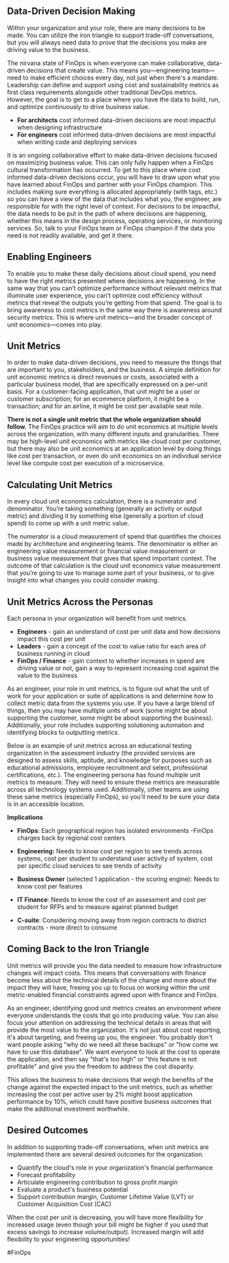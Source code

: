 ## Data-Driven Decision Making

Within your organization and your role, there are many decisions to be made. You can utilize the iron triangle to support trade-off conversations, but you will always need data to prove that the decisions you make are driving value to the business.

The nirvana state of FinOps is when everyone can make collaborative, data-driven decisions that create value. This means you—engineering teams—need to make efficient choices every day, not just when there's a mandate. Leadership can define and support using cost and sustainability metrics as first class requirements alongside other traditional DevOps metrics. However, the goal is to get to a place where you have the data to build, run, and optimize continuously to drive business value.

- **For architects** cost informed data-driven decisions are most impactful when designing infrastructure
- **For engineers** cost informed data-driven decisions are most impactful when writing code and deploying services


It is an ongoing collaborative effort to make data-driven decisions focused on maximizing business value. This can only fully happen when a FinOps cultural transformation has occurred. To get to this place where cost informed data-driven decisions occur, you will have to draw upon what you have learned about FinOps and partner with your FinOps champion. This includes making sure everything is allocated appropriately (with tags, etc.) so you can have a view of the data that includes what you, the engineer, are responsible for with the right level of context. For decisions to be impactful, the data needs to be put in the path of where decisions are happening, whether this means in the design process, operating services, or monitoring services. So, talk to your FinOps team or FinOps champion if the data you need is not readily available, and get it there. 

## Enabling Engineers

To enable you to make these daily decisions about cloud spend, you need to have the right metrics presented where decisions are happening. In the same way that you can’t optimize performance without relevant metrics that illuminate user experience, you can’t optimize cost efficiency without metrics that reveal the outputs you’re getting from that spend. The goal is to bring awareness to cost metrics in the same way there is awareness around security metrics. This is where unit metrics—and the broader concept of unit economics—comes into play.

## Unit Metrics

In order to make data-driven decisions, you need to measure the things that are important to you, stakeholders, and the business. A simple definition for unit economic metrics is direct revenues or costs, associated with a particular business model, that are specifically expressed on a per-unit basis. For a customer-facing application, that unit might be a user or customer subscription; for an ecommerce platform, it might be a transaction; and for an airline, it might be cost per available seat mile.

**There is not a single unit metric that the whole organization should follow.** The FinOps practice will aim to do unit economics at multiple levels across the organization, with many different inputs and granularities. There may be high-level unit economics with metrics like cloud cost per customer, but there may also be unit economics at an application level by doing things like cost per transaction, or even do unit economics on an individual service level like compute cost per execution of a microservice.

## Calculating Unit Metrics

In every cloud unit economics calculation, there is a numerator and denominator. You’re taking something (generally an activity or output metric) and dividing it by something else (generally a portion of cloud spend) to come up with a unit metric value.

The numerator is a cloud measurement of spend that quantifies the choices made by architecture and engineering teams. The denominator is either an engineering value measurement or financial value measurement or business value measurement that gives that spend important context. The outcome of that calculation is the cloud unit economics value measurement that you’re going to use to manage some part of your business, or to give insight into what changes you could consider making.

## Unit Metrics Across the Personas

Each persona in your organization will benefit from unit metrics. 

- **Engineers** - gain an understand of cost per unit data and how decisions impact this cost per unit
- **Leaders** - gain a concept of the cost to value ratio for each area of business running in cloud
- **FinOps / Finance** - gain context to whether increases in spend are driving value or not, gain a way to represent increasing cost against the value to the business

As an engineer, your role in unit metrics, is to figure out what the unit of work for your application or suite of applications is and determine how to collect metric data from the systems you use. If you have a large blend of things, then you may have multiple units of work (some might be about supporting the customer, some might be about supporting the business). Additionally, your role includes supporting solutioning automation and identifying blocks to outputting metrics. 

Below is an example of unit metrics across an educational testing organization in the assessment industry (the provided services are designed to assess skills, aptitude, and knowledge for purposes such as educational admissions, employee recruitment and select, professional certifications, etc.). The engineering persona has found multiple unit metrics to measure. They will need to ensure these metrics are measurable across all technology systems used. Additionally, other teams are using these same metrics (especially FinOps), so you'll need to be sure your data is in an accessible location.

**Implications**

- **FinOps**: Each geographical region has isolated environments -FinOps charges back by regional cost centers
- **Engineering:** Needs to know cost per region to see trends across systems, cost per student to understand user activity of system, cost per specific cloud services to see trends of activity  
    
- **Business Owner** (selected 1 application - the scoring engine): Needs to know cost per features
- **IT Finance**: Needs to know the cost of an assessment and cost per student for RFPs and to measure against planned budget
- **C-suite**: Considering moving away from region contracts to district contracts - more direct to consume

## **Coming Back to the Iron Triangle**

Unit metrics will provide you the data needed to measure how infrastructure changes will impact costs. This means that conversations with finance become less about the technical details of the change and more about the impact they will have, freeing you up to focus on working within the unit metric-enabled financial constraints agreed upon with finance and FinOps. 

As an engineer, identifying good unit metrics creates an environment where everyone understands the costs that go into producing value. You can also focus your attention on addressing the technical details in areas that will provide the most value to the organization. It's not just about cost reporting, it's about targeting, and freeing up you, the engineer. You probably don't want people asking "why do we need all these backups" or "how come we have to use this database". We want everyone to look at the cost to operate the application, and then say "that's too high" or "this feature is not profitable" and give you the freedom to address the cost disparity.

This allows the business to make decisions that weigh the benefits of the change against the expected impact to the unit metrics, such as whether increasing the cost per active user by 2% might boost application performance by 10%, which could have positive business outcomes that make the additional investment worthwhile.

## **Desired Outcomes**

In addition to supporting trade-off conversations, when unit metrics are implemented there are several desired outcomes for the organization. 

- Quantify the cloud's role in your organization's financial performance
- Forecast profitability
- Articulate engineering contribution to gross profit margin
- Evaluate a product's business potential
- Support contribution margin, Customer Lifetime Value (LVT) or Customer Acquisition Cost (CAC)

When the cost per unit is decreasing, you will have more flexibility for increased usage (even though your bill might be higher if you used that excess savings to increase volume/output). Increased margin will add flexibility to your engineering opportunities!

#FinOps 

